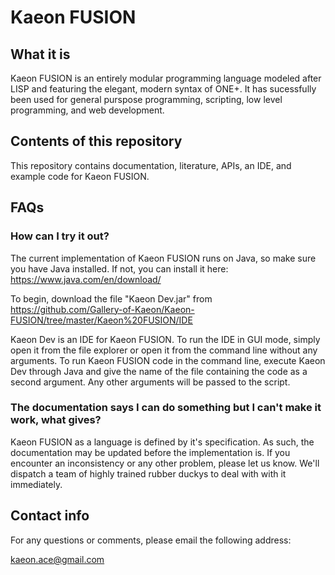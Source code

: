 # Kaeon FUSION

## What it is

Kaeon FUSION is an entirely modular programming language modeled after LISP and featuring the elegant, modern syntax of ONE+. It has sucessfully been used for general purspose programming, scripting, low level programming, and web development.

## Contents of this repository

This repository contains documentation, literature, APIs, an IDE, and example code for Kaeon FUSION.

## FAQs

### How can I try it out?

The current implementation of Kaeon FUSION runs on Java, so make sure you have Java installed. If not, you can install it here: https://www.java.com/en/download/

To begin, download the file "Kaeon Dev.jar" from https://github.com/Gallery-of-Kaeon/Kaeon-FUSION/tree/master/Kaeon%20FUSION/IDE

Kaeon Dev is an IDE for Kaeon FUSION. To run the IDE in GUI mode, simply open it from the file explorer or open it from the command line without any arguments. To run Kaeon FUSION code in the command line, execute Kaeon Dev through Java and give the name of the file containing the code as a second argument. Any other arguments will be passed to the script.

### The documentation says I can do something but I can't make it work, what gives?

Kaeon FUSION as a language is defined by it's specification. As such, the documentation may be updated before the implementation is. If you encounter an inconsistency or any other problem, please let us know. We'll dispatch a team of highly trained rubber duckys to deal with with it immediately.

## Contact info

For any questions or comments, please email the following address:

kaeon.ace@gmail.com